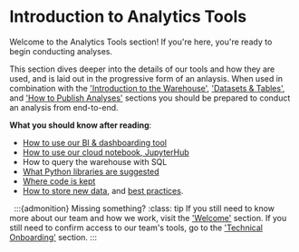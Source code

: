 # Introduction to Analytics Tools
Welcome to the Analytics Tools section! If you're here, you're ready to begin conducting analyses.

This section dives deeper into the details of our tools and how they are used, and is laid out in the progressive form of an anlaysis. When used in combination with the ['Introduction to the Warehouse'](intro-warehouse), ['Datasets & Tables'](datasets-tables), and ['How to Publish Analyses'](publish-analyses) sections you should be prepared to conduct an analysis from end-to-end.

**What you should know after reading**:
* [How to use our BI & dashboarding tool](metabase)
* [How to use our cloud notebook, JupyterHub](jupyterhub)
* How to query the warehouse with SQL
* [What Python libraries are suggested](python-libraries)
* [Where code is kept](saving-code)
* [How to store new data](storing-data), and [best practices](data-catalogs).

&nbsp;
:::{admonition} Missing something?
:class: tip
If you still need to know more about our team and how we work, visit the ['Welcome'](welcome) section. If you still need to confirm access to our team's tools, go to the ['Technical Onboarding'](technical-onboarding) section.
:::
